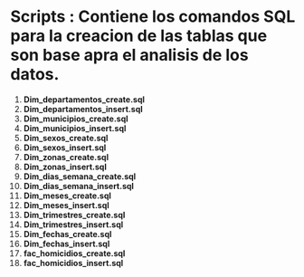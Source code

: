 # Scripts : Contiene los comandos SQL para la creacion de las tablas que son base apra el analisis de los datos. 

1. **Dim_departamentos_create.sql**
2. **Dim_departamentos_insert.sql**
3. **Dim_municipios_create.sql**
4. **Dim_municipios_insert.sql**
5. **Dim_sexos_create.sql**
6. **Dim_sexos_insert.sql**
7. **Dim_zonas_create.sql**
8. **Dim_zonas_insert.sql**
9. **Dim_dias_semana_create.sql**
10. **Dim_dias_semana_insert.sql**
11. **Dim_meses_create.sql**
12. **Dim_meses_insert.sql**
13. **Dim_trimestres_create.sql**
14. **Dim_trimestres_insert.sql**
15. **Dim_fechas_create.sql**
16. **Dim_fechas_insert.sql**
17. **fac_homicidios_create.sql**
18. **fac_homicidios_insert.sql**
